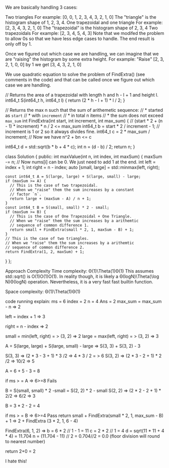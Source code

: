 We are basically handling 3 cases:

Two triangles
For example: [0, 0, 1, 2, 3, 4, 3, 2, 1, 0]
The "triangle" is the histogram shape of 1, 2, 3, 4.
One trapezoidal and one triangle
For example: [2, 3, 4, 3, 2, 1, 0]
The "trapezoidal" is the histogram shape of 2, 3, 4
Two trapezoidals
For example: [2, 3, 4, 5, 4, 3]
Note that we modifed the problem to allow 0s so that we have less edge cases to handle. The end result is only off by 1.

Once we figured out which case we are handling, we can imagine that we are "raising" the histogram by some extra height. For example:
"Raise" [2, 3, 2, 1, 0, 0] by 1 we get [3, 4, 3, 2, 1, 0]

We use quadratic equation to solve the problem of FindExtra() (see comments in the code) and that can be called once we figure out which case we are handling.

// Returns the area of a trapezoidal with length h and h - l + 1 and height l.
int64_t S(int64_t h, int64_t l) {
  return (2 * h - l + 1) * l / 2;
}

// Returns the max n such that the sum of arithemetic sequence:
//   * started as `start`
//   * with `increment`
//   * in total n items
//   * the sum does not exceed `max_sum`
int FindExtra(int start, int increment, int max_sum) {
  // (start * 2 + (n - 1) * increment) * n / 2 <= max_sum
  int64_t b = start * 2 / increment - 1;  // increment is 1 or 2 so it always divides fine.
  int64_t c = 2 * max_sum / increment;
  // Now we have n^2 + bn <= c
  
  int64_t d = std::sqrt(b * b + 4 * c);
  int n = (d - b) / 2;
  return n;
}

class Solution {
public:
  int maxValue(int n, int index, int maxSum) {
    maxSum -= n;  // Now nums[i] can be 0. We just need to add 1 at the end.
    int left = index + 1;
    int right = n - index;
    auto [small, large] = std::minmax(left, right);
    
    const int64_t A = S(large, large) + S(large, small) - large;
    if (maxSum >= A) {
      // This is the case of two trapezoidal.
      // When we "raise" them the sum increases by a constant
      // factor `n`.
      return large + (maxSum - A) / n + 1;
    }
    const int64_t B = S(small, small) * 2 - small;
    if (maxSum >= B) {
      // This is the case of One Trapezoidal + One Triangle.
      // When we "raise" them the sum increases by a arithemtic
      // sequence of common difference 1.
      return small + FindExtra(small * 2, 1, maxSum - B) + 1;
    }
    // This is the case of two triangles.
    // When we "raise" them the sum increases by a arithemtic
    // sequence of common difference 2.
    return FindExtra(1, 2, maxSum) + 1;
  }
};

Approach
Complexity
Time complexity:
Θ(1)\Theta(1)Θ(1)
This assumes std::sqrt() is O(1)O(1)O(1). In reality though, it is likely a Θ(log⁡N)\Theta(\log N)Θ(logN) operation. Nevertheless, it is a very fast fast builtin function.

Space complexity:
Θ(1)\Theta(1)Θ(1)


code running explain:
ms = 6 index = 2 n = 4 Ans = 2
max_sum = max_sum - n  => 2

left = index + 1 => 3

right = n - index => 2

small = min(left, right) = > (3, 2) => 2
large = max(left, right) = > (3, 2) => 3

A = S(large, large) + S(large, small) - large => S(3, 3) + S(3, 2) - 3

S(3, 3) => (2 * 3 - 3 + 1) * 3 /2 => 4 * 3 / 2 = > 6
S(3, 2) => (2 * 3 - 2 + 1) * 2 /2 => 10/2 => 5

A = 6 + 5 - 3 = 8

if ms > = A => 6>=8 Fails

B = S(small, small) * 2 -small = S(2, 2) * 2 - small
S(2, 2) => (2 * 2 - 2 + 1) * 2/2 => 6/2 => 3

B = 3 * 2 - 2 = 4

if ms > = B => 6>=4 Pass
return small + FindExtra(small * 2, 1, max_sum - B) + 1 => 2 + FindExtra (3 * 2, 1, 6 - 4)

FindExtra(6, 1, 2)
=> b = 6 * 2 // 1 - 1 = 11
c = 2 * 2 // 1 = 4
d = sqrt(11 * 11 + 4 * 4) = 11.704
n = (11.704 - 11) // 2 = 0.704//2 = 0.0 (floor division will round to nearest number)

return 2+0 = 2 

I hate this!

